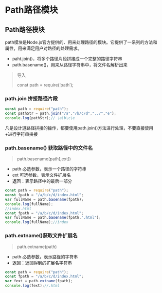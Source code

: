 # Path路径模块

## Path路径模块

path模块是Node.js官方提供的、用来处理路径的模块。它提供了一系列的方法和属性，用来满足用户对路径的处理需求。

- paht.join()，将多个路径片段拼接成一个完整的路径字符串
- path.basename()，用来从路径字符串中，将文件名解析出来

> 导入
> 
> 
> const path = require(‘path’);
> 

### path.join 拼接路径片段

```js
const path = require("path");
const pathStr = path.join("/a","/b/c/d","../","e");
console.log(pathStr);// \a\b\c\e
```

凡是设计道路径拼接的操作，都要使用path.join()方法进行处理，不要直接使用+进行字符串拼接

### path.basename() 获取路径中的文件名

> path.basename(path[,ext])
> 
- path 必选参数，表示一个路径的字符串
- ext 可选参数，表示文件扩展名
- 返回：表示路径中的最后一部分

```js
const path = require("path");
const fpath = "/a/b/c/d/index.html";
var fullName = path.basename(fpath);
console.log(fullName);
//index.html
const fpath = "/a/b/c/d/index.html";
var fullName = path.basename(fpath,".html");
console.log(fullName);//index
```

### path.extname()获取文件扩展名

> path.extname(path)
> 
- path 必选参数，表示路径的字符串
- 返回：返回得到的扩展名字符串

```js
const path = require("path");
const fpath = "/a/b/c/d/index.html";
var fext = path.extname(fpath);
console.log(fext);//.html
```
